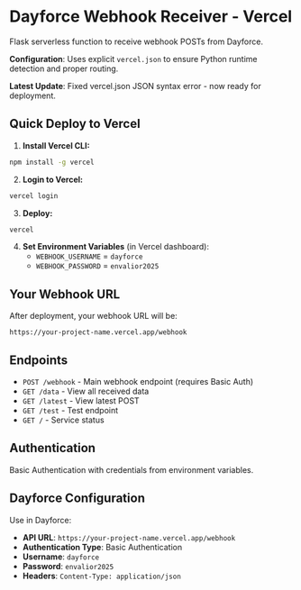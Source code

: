 # Dayforce Webhook Receiver - Vercel

Flask serverless function to receive webhook POSTs from Dayforce.

**Configuration**: Uses explicit `vercel.json` to ensure Python runtime detection and proper routing.

**Latest Update**: Fixed vercel.json JSON syntax error - now ready for deployment.

## Quick Deploy to Vercel

1. **Install Vercel CLI:**
```bash
npm install -g vercel
```

2. **Login to Vercel:**
```bash
vercel login
```

3. **Deploy:**
```bash
vercel
```

4. **Set Environment Variables** (in Vercel dashboard):
   - `WEBHOOK_USERNAME` = `dayforce`
   - `WEBHOOK_PASSWORD` = `envalior2025`

## Your Webhook URL

After deployment, your webhook URL will be:
```
https://your-project-name.vercel.app/webhook
```

## Endpoints

- `POST /webhook` - Main webhook endpoint (requires Basic Auth)
- `GET /data` - View all received data
- `GET /latest` - View latest POST
- `GET /test` - Test endpoint
- `GET /` - Service status

## Authentication

Basic Authentication with credentials from environment variables.

## Dayforce Configuration

Use in Dayforce:
- **API URL**: `https://your-project-name.vercel.app/webhook`
- **Authentication Type**: Basic Authentication
- **Username**: `dayforce`
- **Password**: `envalior2025`
- **Headers**: `Content-Type: application/json`
